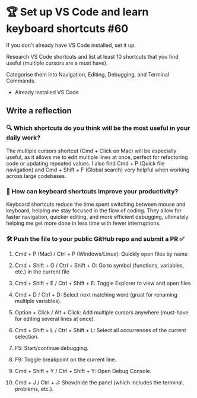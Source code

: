 # 🏆 Set up VS Code and learn keyboard shortcuts #60

If you don't already have VS Code installed, set it up.

Research VS Code shortcuts and list at least 10 shortcuts that you find useful (multiple cursors are a must have).

Categorise them into Navigation, Editing, Debugging, and Terminal Commands.

- Already installed VS Code

## Write a reflection

### 🔍 Which shortcuts do you think will be the most useful in your daily work?

The multiple cursors shortcut (Cmd + Click on Mac) will be especially useful, as it allows me to edit multiple lines at once, perfect for refactoring code or updating repeated values. I also find Cmd + P (Quick file navigation) and Cmd + Shift + F (Global search) very helpful when working across large codebases.

### 📝 How can keyboard shortcuts improve your productivity?

Keyboard shortcuts reduce the time spent switching between mouse and keyboard, helping me stay focused in the flow of coding. They allow for faster navigation, quicker editing, and more efficient debugging, ultimately helping me get more done in less time with fewer interruptions.

### 🛠️ Push the file to your public GitHub repo and submit a PR ✅

1. Cmd + P (Mac) / Ctrl + P (Windows/Linux): Quickly open files by name

2. Cmd + Shift + O / Ctrl + Shift + O: Go to symbol (functions, variables, etc.) in the current file

3. Cmd + Shift + E / Ctrl + Shift + E: Toggle Explorer to view and open files
4. Cmd + D / Ctrl + D: Select next matching word (great for renaming multiple variables).

5. Option + Click / Alt + Click: Add multiple cursors anywhere (must-have for editing several lines at once).

6. Cmd + Shift + L / Ctrl + Shift + L: Select all occurrences of the current selection.

7. F5: Start/continue debugging.

8. F9: Toggle breakpoint on the current line.
9. Cmd + Shift + Y / Ctrl + Shift + Y: Open Debug Console.

10. Cmd + J / Ctrl + J: Show/hide the panel (which includes the terminal, problems, etc.).

